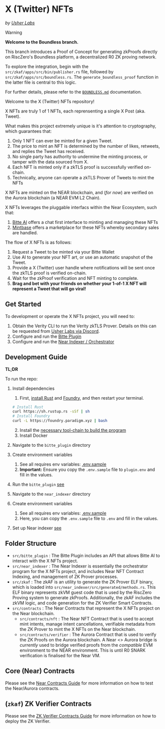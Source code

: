 # X (Twitter) NFTs

*by [Usher Labs](https://usherlabs.xyz)*

> [!WARNING]  
> **Welcome to the Boundless branch.**  
>
> This branch introduces a Proof of Concept for generating zkProofs directly on RiscZero's Boundless platform, a decentralized R0 ZK proving network.
>
> To explore the integration, begin with the `src/zkaf/apps/src/bin/publisher.rs` file, followed by `src/zkaf/apps/src/boundless.rs`. The `generate_boundless_proof` function in the latter file is central to this logic.
>
> For further details, please refer to the [`BOUNDLESS.md`](./BOUNDLESS.md) documentation.

Welcome to the X (Twitter) NFTs repository!

X NFTs are truly 1 of 1 NFTs, each reprensenting a single X Post (aka. Tweet).

What makes this project extremely unique is it's attention to cryptography, which guarantees that:

1. Only 1 NFT can ever be minted for a given Tweet. 
2. The price to mint an NFT is determined by the number of likes, retweets, and replies the Tweet has received.
3. No single party has authority to undermine the minting process, or tamper with the data sourced from X.
4. Each NFT is minted only if a zkTLS proof is successfully verified on-chain.
5. Technically, anyone can operate a zkTLS Prover of Tweets to mint the NFTs

X NFTs are minted on the NEAR blockchain, and (*for now*) are verified on the Aurora blockchain (a NEAR EVM L2 Chain).

X NFTs leverages the pluggable interfacs within the Near Ecosystem, such that:

1. [Bitte AI](https://www.bitte.ai/) offers a chat first interface to minting and managing these NFTs
2. [Mintbase](https://www.mintbase.xyz/) offers a marketplace for these NFTs whereby secondary sales are handled.

The flow of X NFTs is as follows:

1. Request a Tweet to be minted via your Bitte Wallet
2. Use AI to generate your NFT art, or use an automatic snapshot of the Tweet.
3. Provide a X (Twitter) user handle where notifications will be sent once the zkTLS proof is verified on-chain.
4. Wait for the zkProof verification and NFT minting to complete.
5. **Brag and bet with your friends on whether your 1-of-1 X NFT will represent a Tweet that will go viral!**

## Get Started

To development or operate the X NFTs project, you will need to:

1. Obtain the Verity CLI to run the Verity zkTLS Prover. Details on this can be requested from [Usher Labs via Discord](https://go.usher.so/discord).
2. Configure and run the [Bitte Plugin](./src/bitte_plugin/README.md)
3. Configure and run the [Near Indexer / Orchestrator](./src/near_indexer/README.md)

## Development Guide

**TL;DR**

To run the repo:

1. Install dependencies

   1. First, [install Rust](https://www.rust-lang.org/tools/install) and [Foundry](https://book.getfoundry.sh/getting-started/installation), and then restart your terminal.

   ```sh
   # Install Rust
   curl https://sh.rustup.rs -sSf | sh
   # Install Foundry
   curl -L https://foundry.paradigm.xyz | bash
   ```

   2. Install the [necessary tool-chain to build the program](https://dev.risczero.com/api/zkvm/install)
   3. Install Docker

2. Navigate to the `bitte_plugin` directory
3. Create environment variables  
   1. See all requires env variables: [.env.sample](./src/bitte_plugin/.env.sample)
   2. **Important:** Ensure you copy the `.env.sample` file to `plugin.env` and fill in the values.

4. Run the `bitte_plugin` [see](./src/bitte_plugin/README.md) 

5. Navigate to the `near_indexer` directory

6. Create environment variables  
   1. See all requires env variables: [.env.sample](./src/near_indexer/.env.sample)
   2. Here, you can copy the `.env.sample` file to `.env` and fill in the values.

7. Set up Near indexer [see](./src/near_indexer/README.md)

## Folder Structure

- `src/bitte_plugin` : The Bitte Plugin includes an API that allows Bitte AI to interact with the X NFTs project.
- `src/near_indexer` : The Near Indexer is essentially the orchestrator program for the X NFTs project, and includes Near NFT Contract Indexing, and management of ZK Prover processes.
- `src/zkaf` : The zkAF is an utility to generate the ZK Prover ELF binary, which is loaded into `src/near_indexer/src/generated/methods.rs`. This ELF binary represents zkVM guest code that is used by the RiscZero Proving system to generate zkProofs. Additionally, the zkAF includes the zkVM logic, and code generation for the ZK Verifier Smart Contracts.
- `src/contracts` : The Near Contracts that represent the X NFTs project on the Near blockchain.
  - `src/contracts/nft` : The Near NFT Contract that is used to accept mint intents, manage intent cancellations, verifiable metadata from the ZK Prover to mint the X NFTs on the Near blockchain.
  - `src/contracts/verifier` : The Aurora Contract that is used to verify the ZK Proofs on the Aurora blockchain. A Near <> Aurora bridge is *currently* used to bridge verified proofs from the *compatible* EVM environment to the NEAR environment. This is until R0 SNARK verification is finalised for the Near VM.

## Core (Near) Contracts

Please see the [Near Contracts Guide](./src/contracts/README.md) for more information on how to test the Near/Aurora contracts.

## (`zkaf`) ZK Verifier Contracts

Please see the [ZK Verifier Contracts Guide](./src/zkaf/README.md) for more information on how to deploy the ZK Verifier.
